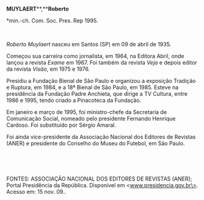 **MUYLAERT****,********Roberto******

\*min.-ch. Com. Soc. Pres. Rep 1995.

 

*Roberto Muylaert* nasceu em Santos (SP) em 09 de abril de 1935.

Começou sua carreira como jornalista, em 1964, na Editora Abril, onde
lançou a revista *Exame* em 1967. Foi também da revista *Veja* e depois
editor da revista *Visão*, em 1975 e 1976.

Presidiu a Fundação Bienal de São Paulo e organizou a exposição Tradição
e Ruptura, em 1984, e a 18ª Bienal de São Paulo, em 1985. Esteve na
presidência da Fundação Padre Anchieta, que dirige a TV Cultura, entre
1986 e 1995, tendo criado a Pinacoteca da Fundação.

Em janeiro e março de 1995, foi ministro-chefe da Secretaria de
Comunicação Social, nomeado pelo presidente Fernando Henrique Cardoso.
Foi substituído por Sérgio Amaral.

Foi ainda vice-presidente da Associação Nacional dos Editores de
Revistas (ANER) e presidente do Conselho do Museu do Futebol, em São
Paulo.

 

 

FONTES: ASSOCIAÇÃO NACIONAL DOS EDITORES DE REVISTAS (ANER); Portal
Presidência da República. Disponível em \<www.presidencia.gov.br\>.
Acesso em: 15 nov. 09..

 

 

 
